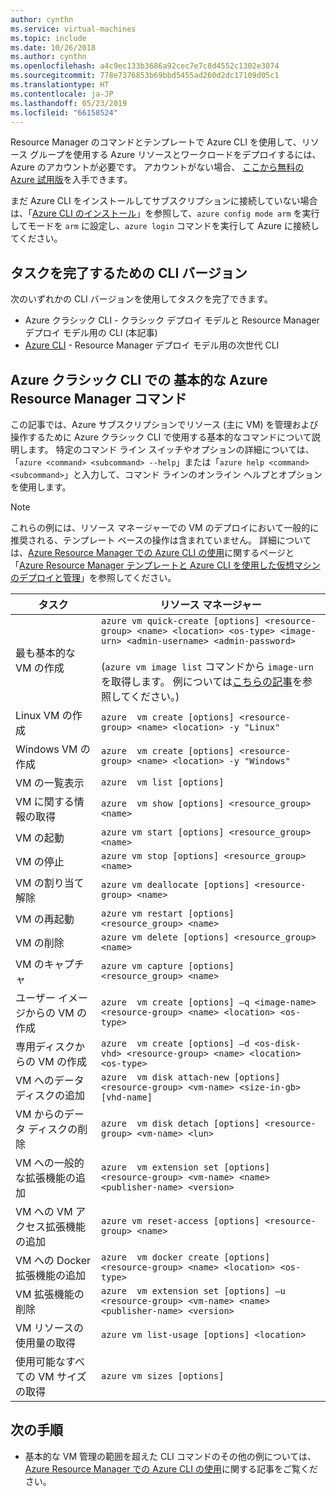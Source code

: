 ```yaml
---
author: cynthn
ms.service: virtual-machines
ms.topic: include
ms.date: 10/26/2018
ms.author: cynthn
ms.openlocfilehash: a4c9ec133b3686a92cec7e7c8d4552c1302e3074
ms.sourcegitcommit: 778e7376853b69bbd5455ad260d2dc17109d05c1
ms.translationtype: HT
ms.contentlocale: ja-JP
ms.lasthandoff: 05/23/2019
ms.locfileid: "66158524"
---
```

Resource Manager のコマンドとテンプレートで Azure CLI を使用して、リソース グループを使用する Azure リソースとワークロードをデプロイするには、Azure のアカウントが必要です。 アカウントがない場合、 [ここから無料の Azure 試用版](https://azure.microsoft.com/pricing/free-trial/)を入手できます。

まだ Azure CLI をインストールしてサブスクリプションに接続していない場合は、「[Azure CLI のインストール](../articles/cli-install-nodejs.md)」を参照して、`azure config mode arm` を実行してモードを `arm` に設定し、`azure login` コマンドを実行して Azure に接続してください。

## <a name="cli-versions-to-complete-the-task"></a>タスクを完了するための CLI バージョン
次のいずれかの CLI バージョンを使用してタスクを完了できます。

- Azure クラシック CLI - クラシック デプロイ モデルと Resource Manager デプロイ モデル用の CLI (本記事)
- [Azure CLI](../articles/virtual-machines/linux/cli-manage.md) - Resource Manager デプロイ モデル用の次世代 CLI

## <a name="basic-azure-resource-manager-commands-in-azure-classic-cli"></a>Azure クラシック CLI での 基本的な Azure Resource Manager コマンド

この記事では、Azure サブスクリプションでリソース (主に VM) を管理および操作するために Azure クラシック CLI で使用する基本的なコマンドについて説明します。  特定のコマンド ライン スイッチやオプションの詳細については、「`azure <command> <subcommand> --help`」または「`azure help <command> <subcommand>`」と入力して、コマンド ラインのオンライン ヘルプとオプションを使用します。

> [!NOTE]
> これらの例には、リソース マネージャーでの VM のデプロイにおいて一般的に推奨される、テンプレート ベースの操作は含まれていません。 詳細については、[Azure Resource Manager での Azure CLI の使用](../articles/xplat-cli-azure-resource-manager.md)に関するページと「[Azure Resource Manager テンプレートと Azure CLI を使用した仮想マシンのデプロイと管理](../articles/virtual-machines/linux/create-ssh-secured-vm-from-template.md?toc=%2fazure%2fvirtual-machines%2flinux%2ftoc.json)」を参照してください。
> 
> 

| タスク | リソース マネージャー |
| --- | --- |
| 最も基本的な VM の作成 |`azure vm quick-create [options] <resource-group> <name> <location> <os-type> <image-urn> <admin-username> <admin-password>`<br/><br/>(`azure vm image list` コマンドから `image-urn` を取得します。 例については[こちらの記事](../articles/virtual-machines/linux/cli-ps-findimage.md?toc=%2fazure%2fvirtual-machines%2flinux%2ftoc.json)を参照してください。) |
| Linux VM の作成 |`azure  vm create [options] <resource-group> <name> <location> -y "Linux"` |
| Windows VM の作成 |`azure  vm create [options] <resource-group> <name> <location> -y "Windows"` |
| VM の一覧表示 |`azure  vm list [options]` |
| VM に関する情報の取得 |`azure  vm show [options] <resource_group> <name>` |
| VM の起動 |`azure vm start [options] <resource_group> <name>` |
| VM の停止 |`azure vm stop [options] <resource_group> <name>` |
| VM の割り当て解除 |`azure vm deallocate [options] <resource-group> <name>` |
| VM の再起動 |`azure vm restart [options] <resource_group> <name>` |
| VM の削除 |`azure vm delete [options] <resource_group> <name>` |
| VM のキャプチャ |`azure vm capture [options] <resource_group> <name>` |
| ユーザー イメージからの VM の作成 |`azure  vm create [options] –q <image-name> <resource-group> <name> <location> <os-type>` |
| 専用ディスクからの VM の作成 |`azure  vm create [options] –d <os-disk-vhd> <resource-group> <name> <location> <os-type>` |
| VM へのデータ ディスクの追加 |`azure  vm disk attach-new [options] <resource-group> <vm-name> <size-in-gb> [vhd-name]` |
| VM からのデータ ディスクの削除 |`azure  vm disk detach [options] <resource-group> <vm-name> <lun>` |
| VM への一般的な拡張機能の追加 |`azure  vm extension set [options] <resource-group> <vm-name> <name> <publisher-name> <version>` |
| VM への VM アクセス拡張機能の追加 |`azure vm reset-access [options] <resource-group> <name>` |
| VM への Docker 拡張機能の追加 |`azure  vm docker create [options] <resource-group> <name> <location> <os-type>` |
| VM 拡張機能の削除 |`azure  vm extension set [options] –u <resource-group> <vm-name> <name> <publisher-name> <version>` |
| VM リソースの使用量の取得 |`azure vm list-usage [options] <location>` |
| 使用可能なすべての VM サイズの取得 |`azure vm sizes [options]` |

## <a name="next-steps"></a>次の手順
* 基本的な VM 管理の範囲を超えた CLI コマンドのその他の例については、 [Azure Resource Manager での Azure CLI の使用](../articles/virtual-machines/azure-cli-arm-commands.md)に関する記事をご覧ください。
